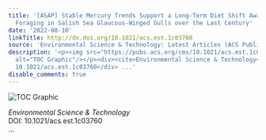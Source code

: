 ```yaml
---
title: '[ASAP] Stable Mercury Trends Support a Long-Term Diet Shift Away from Marine
  Foraging in Salish Sea Glaucous-Winged Gulls over the Last Century'
date: '2022-08-10'
linkTitle: http://dx.doi.org/10.1021/acs.est.1c03760
source: 'Environmental Science & Technology: Latest Articles (ACS Publications)'
description: '<p><img src="https://pubs.acs.org/cms/10.1021/acs.est.1c03760/asset/images/medium/es1c03760_0006.gif"
  alt="TOC Graphic"/></p><div><cite>Environmental Science & Technology</cite></div><div>DOI:
  10.1021/acs.est.1c03760</div> ...'
disable_comments: true
---
```

<p><img src="https://pubs.acs.org/cms/10.1021/acs.est.1c03760/asset/images/medium/es1c03760_0006.gif" alt="TOC Graphic"/></p><div><cite>Environmental Science & Technology</cite></div><div>DOI: 10.1021/acs.est.1c03760</div> ...